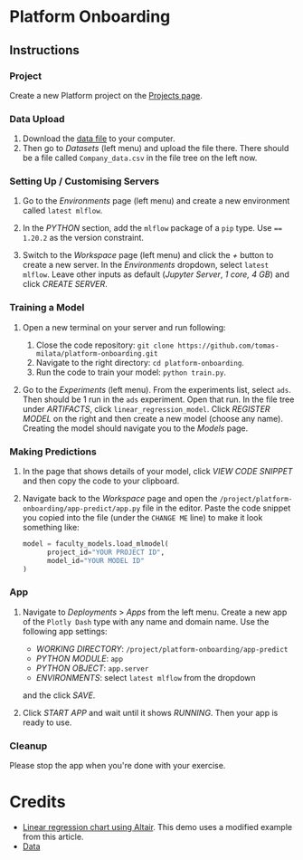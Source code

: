 # Platform Onboarding

## Instructions

### Project

Create a new Platform project on the [Projects page](https://datascience.my.faculty.ai/home).

### Data Upload

1. Download the [data file](https://github.com/Kaushik-Varma/linear_regression_model_python/raw/main/Company_data.csv)
   to your computer. 
1. Then go to _Datasets_ (left menu) and upload the file there. There should be
   a file called `Company_data.csv` in the file tree on the left now.

### Setting Up / Customising Servers

1. Go to the _Environments_ page (left menu) and create a new environment called `latest mlflow`. 

1. In the _PYTHON_ section, add the `mlflow` package of a `pip` type. Use `==` `1.20.2` as the
   version constraint.
   
1. Switch to the _Workspace_ page (left menu) and click the _+_ button to create a new server.
   In the _Environments_ dropdown, select `latest mlflow`. Leave other inputs as default
   (_Jupyter Server_, _1 core, 4 GB_) and click _CREATE SERVER_.

### Training a Model

1. Open a new terminal on your server and run following:

   1. Close the code repository: `git clone https://github.com/tomas-milata/platform-onboarding.git` 
   1. Navigate to the right directory: `cd platform-onboarding`.
   1. Run the code to train your model: `python train.py`.

1. Go to the _Experiments_ (left menu). From the experiments list, select `ads`.
   Then should be 1 run in the `ads` experiment. Open that run.
   In the file tree under _ARTIFACTS_, click `linear_regression_model`.
   Click _REGISTER MODEL_ on the right and then create a new model (choose any name).
   Creating the model should navigate you to the _Models_ page.

### Making Predictions
   
1. In the page that shows details of your model, click _VIEW CODE SNIPPET_ and then
   copy the code to your clipboard.
   
1. Navigate back to the _Workspace_ page and open the `/project/platform-onboarding/app-predict/app.py`
   file in the editor.
   Paste the code snippet you copied into the file (under the `CHANGE ME` line) to make 
   it look something like:
   
   ```python
   model = faculty_models.load_mlmodel(
         project_id="YOUR PROJECT ID",
         model_id="YOUR MODEL ID"
   )
   ```

### App

1. Navigate to _Deployments_ > _Apps_ from the left menu. Create a new app
   of the `Plotly Dash` type with any name and domain name.
   Use the following app settings:
   
   - _WORKING DIRECTORY_: `/project/platform-onboarding/app-predict`
   - _PYTHON MODULE_: `app`
   - _PYTHON OBJECT_: `app.server`
   - _ENVIRONMENTS_: select `latest mlflow` from the dropdown

   and the click _SAVE_.
   
1. Click _START APP_ and wait until it shows _RUNNING_. Then your app is ready to use.

### Cleanup

Please stop the app when you're done with your exercise.


# Credits

- [Linear regression chart using Altair]( https://altair-viz.github.io/user_guide/transform/regression.html). This demo
  uses a modified example from this article.
- [Data](https://github.com/Kaushik-Varma/linear_regression_model_python/blob/main/Company_data.csv)

